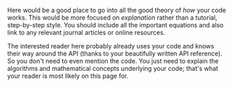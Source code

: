Here would be a good place to go into all the good theory of _how_ your code works. This would be more focused on
_explanation_ rather than a tutorial, step-by-step style. You should include all the important equations and also link
to any relevant journal articles or online resources.

The interested reader here probably already uses your code and knows their way around the API (thanks to your 
beautifully written API reference). So you don't need to even mention the code. You just need to explain the 
algorithms and mathematical concepts underlying your code; that's what your reader is most likely on this page for.